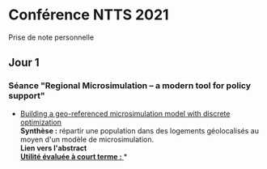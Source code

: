 # Conférence NTTS 2021
Prise de note personnelle

## Jour 1

### Séance "Regional Microsimulation – a modern tool for policy support"

* [Building a geo-referenced microsimulation model with discrete optimization](https://coms.events/NTTS2021/data/abstracts/en/abstract_0002.html)
<br/> **Synthèse :** répartir une population dans des logements géolocalisés au moyen d'un modèle de microsimulation. </u>
<br/> **Lien vers l'abstract**
<br/><u> **Utilité évaluée à court terme :** </u> *
